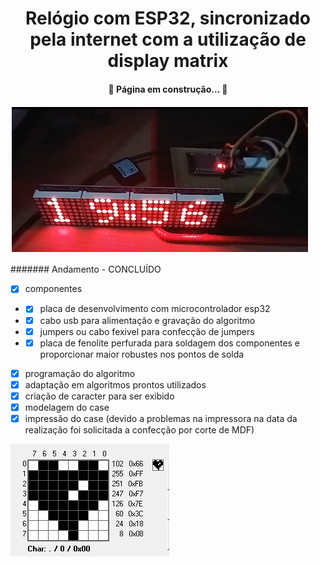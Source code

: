 <h1 align="center"> Relógio com ESP32, sincronizado pela internet com a utilização de display matrix </h1>

<h4 align="center"> 
	🚧 Página em construção...  🚧
</h4>

![alt text](https://github.com/mferraz56/RelogioEsp32Matriz/blob/main/testes.png)

####### Andamento - CONCLUÍDO
- [x] componentes
- - [x] placa de desenvolvimento com microcontrolador esp32
- - [x] cabo usb para alimentação e gravação do algoritmo
- - [x] jumpers ou cabo fexivel para confecção de jumpers
- - [x] placa de fenolite perfurada para soldagem dos componentes e proporcionar maior robustes nos pontos de solda
- [x] programação do algoritmo
- [x] adaptação em algoritmos prontos utilizados
- [x] criação de caracter para ser exibido
- [x] modelagem do case
- [x] impressão do case (devido a problemas na impressora na data da realização foi solicitada a confecção por corte de MDF)

![alt text](https://github.com/mferraz56/RelogioEsp32Matriz/blob/main/Capturar.PNG)
